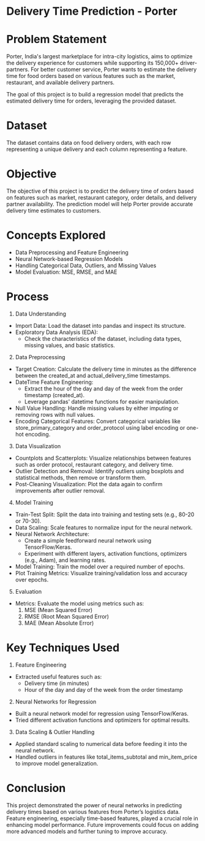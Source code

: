 # Delivery Time Prediction - Porter
# Problem Statement
Porter, India's largest marketplace for intra-city logistics, aims to optimize the delivery experience for customers while supporting its 150,000+ driver-partners. For better customer service, Porter wants to estimate the delivery time for food orders based on various features such as the market, restaurant, and available delivery partners.

The goal of this project is to build a regression model that predicts the estimated delivery time for orders, leveraging the provided dataset.

# Dataset
The dataset contains data on food delivery orders, with each row representing a unique delivery and each column representing a feature.



# Objective
The objective of this project is to predict the delivery time of orders based on features such as market, restaurant category, order details, and delivery partner availability. The prediction model will help Porter provide accurate delivery time estimates to customers.

# Concepts Explored
* Data Preprocessing and Feature Engineering
* Neural Network-based Regression Models
* Handling Categorical Data, Outliers, and Missing Values
* Model Evaluation: MSE, RMSE, and MAE

# Process
1. Data Understanding
* Import Data: Load the dataset into pandas and inspect its structure.
* Exploratory Data Analysis (EDA):
    * Check the characteristics of the dataset, including data types, missing values, and basic statistics.

2. Data Preprocessing
* Target Creation: Calculate the delivery time in minutes as the difference between the created_at and actual_delivery_time timestamps.
* DateTime Feature Engineering:
  * Extract the hour of the day and day of the week from the order timestamp (created_at).
  * Leverage pandas' datetime functions for easier manipulation.
* Null Value Handling: Handle missing values by either imputing or removing rows with null values.
* Encoding Categorical Features: Convert categorical variables like store_primary_category and order_protocol using label encoding or one-hot encoding.

3. Data Visualization
* Countplots and Scatterplots: Visualize relationships between features such as order protocol, restaurant category, and delivery time.
* Outlier Detection and Removal: Identify outliers using boxplots and statistical methods, then remove or transform them.
* Post-Cleaning Visualization: Plot the data again to confirm improvements after outlier removal.

4. Model Training
* Train-Test Split: Split the data into training and testing sets (e.g., 80-20 or 70-30).
* Data Scaling: Scale features to normalize input for the neural network.
* Neural Network Architecture:
  * Create a simple feedforward neural network using TensorFlow/Keras.
  * Experiment with different layers, activation functions, optimizers (e.g., Adam), and learning rates.
* Model Training: Train the model over a required number of epochs.
* Plot Training Metrics: Visualize training/validation loss and accuracy over epochs.

5. Evaluation
* Metrics: Evaluate the model using metrics such as:
  1. MSE (Mean Squared Error)
  2. RMSE (Root Mean Squared Error)
  3. MAE (Mean Absolute Error)

# Key Techniques Used
1. Feature Engineering
* Extracted useful features such as:
  * Delivery time (in minutes)
  * Hour of the day and day of the week from the order timestamp
    
2. Neural Networks for Regression
* Built a neural network model for regression using TensorFlow/Keras.
* Tried different activation functions and optimizers for optimal results.

3. Data Scaling & Outlier Handling
* Applied standard scaling to numerical data before feeding it into the neural network.
* Handled outliers in features like total_items_subtotal and min_item_price to improve model generalization.

# Conclusion
This project demonstrated the power of neural networks in predicting delivery times based on various features from Porter’s logistics data. Feature engineering, especially time-based features, played a crucial role in enhancing model performance. Future improvements could focus on adding more advanced models and further tuning to improve accuracy.

